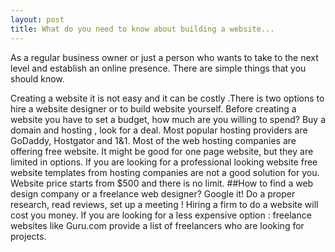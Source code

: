 ```yaml
---
layout: post
title: What do you need to know about building a website...
---
```


As a regular business owner or just a person who wants to take to the next level and establish an online presence. There are  simple things that you should know.


Creating a website it is not easy and it can be costly .There is two options to hire a website designer or to build website yourself. Before creating a website you have to set a budget, how much are you willing to spend? Buy a domain and hosting , look for a deal. Most popular hosting providers are GoDaddy, Hostgator and 1&1. Most of the web hosting companies are offering free website. It might be good for one page website, but they are limited in options. If you are looking for a professional looking website free website templates from hosting companies are not a good solution for you. Website price starts from $500 and there is no limit.
##How to find a web design company or a freelance web designer? 
Google it! Do a proper research, read reviews, set up a meeting ! Hiring a firm to do a website will cost you money. If you are looking for a less expensive option :  freelance websites like Guru.com provide a list of freelancers who are looking for projects.  
